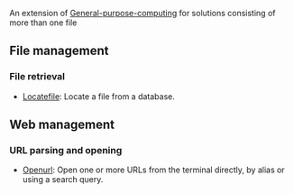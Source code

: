 
An extension of [General-purpose-computing](https://github.com/computingfoundation/general-purpose-computing) for solutions consisting of more than one file

## File management

### File retrieval

* [Locatefile](https://github.com/computingfoundation/general-purpose-computing.packaged-solutions/tree/master/file_management/file_retrieval/locatefile#locatefile): Locate a file from a database.

## Web management

### URL parsing and opening

* [Openurl](https://github.com/computingfoundation/general-purpose-computing.packaged-solutions/tree/master/web_management/url_parsing_and_opening/openurl#openurl): Open one or more URLs from the terminal directly, by alias or using a search query.

